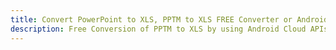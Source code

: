 ---title: Convert PowerPoint to XLS, PPTM to XLS FREE Converter or Android SDKdescription: Free Conversion of PPTM to XLS by using Android Cloud APIs & SDKs. Also Create, Edit & Render Microsoft Word & OpenOffice documents in the Cloud.---